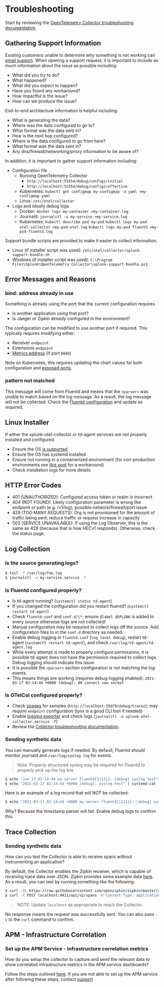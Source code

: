 # Troubleshooting

Start by reviewing the [OpenTelemetry Collector troubleshooting
documentation](https://github.com/open-telemetry/opentelemetry-collector/blob/main/docs/troubleshooting.md).

## Gathering Support Information

Existing customers unable to determine why something is not working can [email
support](mailto:signalfx-support@splunk.com). When opening a support request,
it is important to include as much information about the issue as possible
including:

- What did you try to do?
- What happened?
- What did you expect to happen?
- Have you found any workaround?
- How impactful is the issue?
- How can we produce the issue?

End-to-end architecture information is helpful including:

- What is generating the data?
- Where was the data configured to go to?
- What format was the data sent in?
- How is the next hop configured?
- Where is the data configured to go from here?
- What format was the data sent in?
- Any dns/firewall/networking/proxy information to be aware of?

In addition, it is important to gather support information including:

- Configuration file
  - Running OpenTelemetry Collector
    - `http://localhost:55554/debug/configz/initial`
    - `http://localhost:55554/debug/configz/effective`
  - Kubernetes: `kubectl get configmap my-configmap -o yaml >my-configmap.yaml`
  - Linux: `/etc/otel/collector`
- Logs and ideally debug logs
  - Docker: `docker logs my-container >my-container.log`
  - Journald: `journalctl -u my-service >my-service.log`
  - Kubernetes:
      `kubectl describe pod my-pod`
      `kubectl logs my-pod otel-collector >my-pod-otel.log`
      `kubectl logs my-pod fluentd >my-pod-fluentd.log`

Support bundle scripts are provided to make it easier to collect information:

- Linux (if installer script was used): `/etc/otel/collector/splunk-support-bundle.sh`
- Windows (if installer script was used): `C:\Program Files\Splunk\OpenTelemetry Collector\splunk-support-bundle.ps1`

## Error Messages and Reasons

### bind: address already in use

Something is already using the port that the current configuration requires.

- Is another application using that port?
- Is Jaeger or Zipkin already configured in the environment?

The configuration can be modified to use another port if required. This
typically requires modifying either:

- Receiver `endpoint`
- Extensions `endpoint`
- [Metrics
  address](https://github.com/open-telemetry/opentelemetry-collector/blob/main/docs/troubleshooting.md#metrics)
  (if port `8888`)

Note on Kubernetes, this requires updating the chart values for both
configuration and [exposed
ports](https://github.com/signalfx/splunk-otel-collector-chart/blob/main/helm-charts/splunk-otel-collector/values.yaml#L108).

### pattern not matched

This message will come from Fluentd and means that the `<parser>` was unable
to match based on the log message. As a result, the log message will not be
collected. Check the [Fluentd
configuration](https://github.com/signalfx/splunk-otel-collector/tree/main/internal/buildscripts/packaging/fpm/etc/otel/collector/fluentd)
and update as required.

## Linux Installer

If either the splunk-otel-collector or td-agent services are not properly
installed and configured:

- Ensure the OS [is supported](getting-started/linux-installer.md#linux-installer-script)
- Ensure the OS has systemd installed
- Ensure not running in a containerized environment (for non-production
  environments see [this
  post](https://developers.redhat.com/blog/2014/05/05/running-systemd-within-docker-container/)
  for a workaround)
- Check installation logs for more details

## HTTP Error Codes

- 401 (UNAUTHORIZED): Configured access token or realm is incorrect
- 404 (NOT FOUND): Likely configuration parameter is wrong like endpoint or path
  (e.g. /v1/log); possible network/firewall/port issue
- 429 (TOO MANY REQUESTS): Org is not provisioned for the amount of traffic
  being sent; reduce traffic or request increase in capacity
- 503 (SERVICE UNAVAILABLE): If using the Log Observer, this is the same as 429
  (because that is how HECv1 responds). Otherwise, check the status page.

## Log Collection

### Is the source generating logs?

```bash
$ tail -f /var/log/foo.log
$ journalctl -u my-service.service -f
```

### Is Fluentd configured properly?

- Is td-agent running? (`systemctl status td-agent`)
- If you changed the configuration did you restart fluentd? (`systemctl restart td-agent`)
- Check `fluentd.conf` and `conf.d/\*`; ensure `@label @SPLUNK` is added to
  every source otherwise logs are not collected!
- Manual configuration may be required to collect logs off the source. Add
  configuration files to in the `conf.d` directory as needed.
- Enable debug logging in `fluentd.conf` (`log_level debug`), restart td-agent
  (`systemctl restart td-agent`), and check `/var/log/td-agent/td-agent.log`
- While every attempt is made to properly configure permissions, it is
  possible td-agent does not have the permission required to collect logs.
  Debug logging should indicate this issue.
- It is possible the `<parser>` section configuration is not matching the log events.
- This means things are working (requires debug logging enabled): `2021-03-17
  02:14:44 +0000 [debug]: #0 connect new socket`

### Is OTelCol configured properly?

- Check
  [zpages](https://github.com/open-telemetry/opentelemetry-collector/blob/main/extension/zpagesextension)
  for samples (`http://localhost:55679/debug/tracez`); may require `endpoint`
  configuration (lynx is a good CLI tool if needed)
- Enable [logging
  exporter](https://github.com/open-telemetry/opentelemetry-collector/tree/main/exporter/loggingexporter)
  and check logs (`journalctl -u splunk-otel-collector.service -f`)
- Review the [Collector troubleshooting
  documentation](https://github.com/open-telemetry/opentelemetry-collector/blob/main/docs/troubleshooting.md).

### Sending synthetic data

You can manually generate logs if needed. By default, Fluentd should monitor
journald and `/var/log/syslog.log` for events.

> Note: Properly structured syslog may be required for Fluentd to properly pick
> up the log line

```bash
$ echo "Jun 17 02:14:44 my-server fluentd[11111]: [debug] syslog test" >>/var/log/syslog
$ echo "2021-03-17 02:14:44 +0000 [debug]: syslog test" | systemd-cat
```

Here is an example of a log record that will NOT be collected:

```bash
$ echo "2021-03-17 02:14:44 +0000 my-server fluentd[11111]: [debug] syslog test" >>/var/log/syslog
```

Why? Because the timestamp parser will fail. Enable debug logs to confirm this.

## Trace Collection

### Sending synthetic data

How can you test the Collector is able to receive spans without instrumenting
an application?

By default, the Collector enables the Zipkin receiver, which is capable of
receiving trace data over JSON. Zipkin provides some example data
[here](https://github.com/openzipkin/zipkin/tree/master/zipkin-lens/testdata).
As a result, you can test by running something like the following:

```bash
$ curl -OL https://raw.githubusercontent.com/openzipkin/zipkin/master/zipkin-lens/testdata/yelp.json
$ curl -X POST localhost:9411/api/v2/spans -H'Content-Type: application/json' -d @yelp.json
```

> NOTE: Update `localhost` as appropriate to reach the Collector.

No response means the request was successfully sent. You can also pass `-v` to
the `curl` command to confirm.

## APM - Infrastructure Correlation

### Set up the APM Service - infrastructure correlation metrics

How do you setup the collector to capture and send the relevant data to show
correlated infrastructure metrics in the APM service dashboards?

Follow the steps outlined [here](apm-infra-correlation.md). If you are not able to set up the APM
service after following these steps, contact [support](#gathering-support-information)
